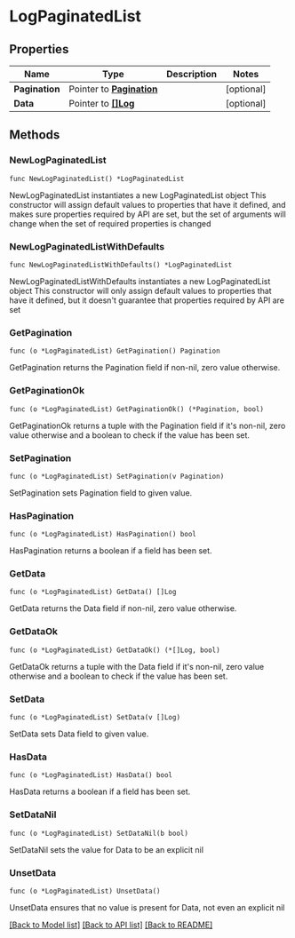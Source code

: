 # LogPaginatedList

## Properties

Name | Type | Description | Notes
------------ | ------------- | ------------- | -------------
**Pagination** | Pointer to [**Pagination**](Pagination.md) |  | [optional] 
**Data** | Pointer to [**[]Log**](Log.md) |  | [optional] 

## Methods

### NewLogPaginatedList

`func NewLogPaginatedList() *LogPaginatedList`

NewLogPaginatedList instantiates a new LogPaginatedList object
This constructor will assign default values to properties that have it defined,
and makes sure properties required by API are set, but the set of arguments
will change when the set of required properties is changed

### NewLogPaginatedListWithDefaults

`func NewLogPaginatedListWithDefaults() *LogPaginatedList`

NewLogPaginatedListWithDefaults instantiates a new LogPaginatedList object
This constructor will only assign default values to properties that have it defined,
but it doesn't guarantee that properties required by API are set

### GetPagination

`func (o *LogPaginatedList) GetPagination() Pagination`

GetPagination returns the Pagination field if non-nil, zero value otherwise.

### GetPaginationOk

`func (o *LogPaginatedList) GetPaginationOk() (*Pagination, bool)`

GetPaginationOk returns a tuple with the Pagination field if it's non-nil, zero value otherwise
and a boolean to check if the value has been set.

### SetPagination

`func (o *LogPaginatedList) SetPagination(v Pagination)`

SetPagination sets Pagination field to given value.

### HasPagination

`func (o *LogPaginatedList) HasPagination() bool`

HasPagination returns a boolean if a field has been set.

### GetData

`func (o *LogPaginatedList) GetData() []Log`

GetData returns the Data field if non-nil, zero value otherwise.

### GetDataOk

`func (o *LogPaginatedList) GetDataOk() (*[]Log, bool)`

GetDataOk returns a tuple with the Data field if it's non-nil, zero value otherwise
and a boolean to check if the value has been set.

### SetData

`func (o *LogPaginatedList) SetData(v []Log)`

SetData sets Data field to given value.

### HasData

`func (o *LogPaginatedList) HasData() bool`

HasData returns a boolean if a field has been set.

### SetDataNil

`func (o *LogPaginatedList) SetDataNil(b bool)`

 SetDataNil sets the value for Data to be an explicit nil

### UnsetData
`func (o *LogPaginatedList) UnsetData()`

UnsetData ensures that no value is present for Data, not even an explicit nil

[[Back to Model list]](../README.md#documentation-for-models) [[Back to API list]](../README.md#documentation-for-api-endpoints) [[Back to README]](../README.md)


